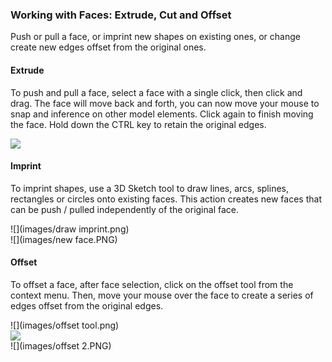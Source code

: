 ### Working with Faces: Extrude, Cut and Offset 
Push or pull a face, or imprint new shapes on existing ones, or change create new edges offset from the original ones.


#### Extrude

To push and pull a face, select a face with a single click, then click and drag. The face will move back and forth, you can now move your mouse to snap and inference on other model elements. Click again to finish moving the face. Hold down the CTRL key to retain the original edges.

![](images/extrude.png)

#### Imprint

To imprint shapes, use a 3D Sketch tool to draw lines, arcs, splines, rectangles or circles onto existing faces. This action creates new faces that can be push / pulled independently of the original face.

![](images/draw imprint.png)  
![](images/new face.PNG)

#### Offset

To offset a face, after face selection, click on the offset tool from the context menu. Then, move your mouse over the face to create a series of edges offset from the original edges.

![](images/offset tool.png)  
![](images/offset.png)  
![](images/offset 2.PNG)

